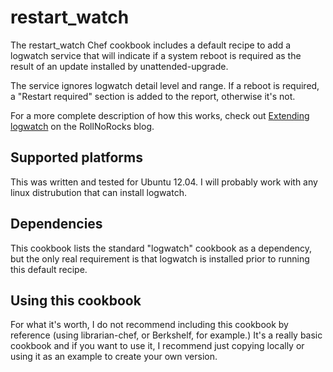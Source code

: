 # restart_watch

The restart_watch Chef cookbook includes a default recipe
to add a logwatch service that will indicate if a system reboot is required
as the result of an update installed by unattended-upgrade.

The service ignores logwatch detail level and range.
If a reboot is required, a "Restart required" section is
added to the report, otherwise it's not.

For a more complete description of how this works,
check out [Extending logwatch](http://www.rollnorocks.com/2014/03/extendinglogwatch/)
on the RollNoRocks blog.

## Supported platforms

This was written and tested for Ubuntu 12.04.
I will probably work with any
linux distrubution that can install logwatch.

## Dependencies

This cookbook lists the standard "logwatch" cookbook as a dependency,
but the only real requirement is that logwatch is installed prior
to running this default recipe.

## Using this cookbook

For what it's worth, I do not recommend including this cookbook by reference
(using librarian-chef, or Berkshelf, for example.)
It's a really basic cookbook and if you want to use it,
I recommend just copying locally or using it as an example
to create your own version.
